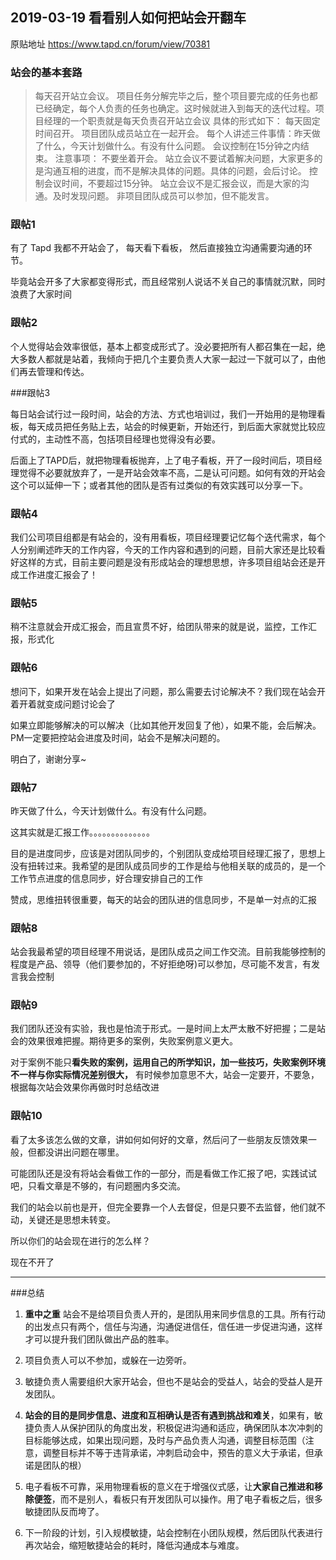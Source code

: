 ## 2019-03-19 看看别人如何把站会开翻车



原贴地址 https://www.tapd.cn/forum/view/70381



### 站会的基本套路

> 每天召开站立会议。
> 项目任务分解完毕之后，整个项目要完成的任务也都已经确定，每个人负责的任务也确定。这时候就进入到每天的迭代过程。项目经理的一个职责就是每天负责召开站立会议
> 具体的形式如下：
> 每天固定时间召开。
> 项目团队成员站立在一起开会。
> 每个人讲述三件事情：昨天做了什么，今天计划做什么。有没有什么问题。
> 会议控制在15分钟之内结束。
> 注意事项：
> 不要坐着开会。
> 站立会议不要试着解决问题，大家更多的是沟通互相的进度，而不是解决具体的问题。具体的问题，会后讨论。
> 控制会议时间，不要超过15分钟。
> 站立会议不是汇报会议，而是大家的沟通。及时发现问题。
> 非项目团队成员可以参加，但不能发言。



### 跟帖1

有了 Tapd 我都不开站会了， 每天看下看板， 然后直接独立沟通需要沟通的环节。

毕竟站会开多了大家都变得形式，而且经常别人说话不关自己的事情就沉默，同时浪费了大家时间

### 跟帖2

个人觉得站会效率很低，基本上都变成形式了。没必要把所有人都召集在一起，绝大多数人都就是站着，我倾向于把几个主要负责人大家一起过一下就可以了，由他们再去管理和传达。

###跟帖3

每日站会试行过一段时间，站会的方法、方式也培训过，我们一开始用的是物理看板，每天成员把任务贴上去，站会的时候更新，开始还行，到后面大家就觉比较应付式的，主动性不高，包括项目经理也觉得没有必要。

后面上了TAPD后，就把物理看板抛弃，上了电子看板，开了一段时间后，项目经理觉得不必要就放弃了，一是开站会效率不高，二是认可问题。如何有效的开站会这个可以延伸一下；或者其他的团队是否有过类似的有效实践可以分享一下。

### 跟帖4

我们公司项目组都是有站会的，没有用看板，项目经理要记忆每个迭代需求，每个人分别阐述昨天的工作内容，今天的工作内容和遇到的问题，目前大家还是比较看好这样的方式，目前主要问题是没有形成站会的理想思想，许多项目组站会还是开成工作进度汇报会了！

### 跟帖5

稍不注意就会开成汇报会，而且宣贯不好，给团队带来的就是说，监控，工作汇报，形式化 

### 跟帖6

想问下，如果开发在站会上提出了问题，那么需要去讨论解决不？我们现在站会开着开着就变成问题讨论会了

如果立即能够解决的可以解决（比如其他开发回复了他），如果不能，会后解决。PM一定要把控站会进度及时间，站会不是解决问题的。

明白了，谢谢分享~

### 跟帖7 

昨天做了什么，今天计划做什么。有没有什么问题。

这其实就是汇报工作。。。。。。。。。。。。。。

​	目的是进度同步，应该是对团队同步的，个别团队变成给项目经理汇报了，思想上没有扭转过来。我希望的是团队成员同步的工作是给与他相关联的成员的，是一个工作节点进度的信息同步，好合理安排自己的工作 

​	赞成，思维扭转很重要，每天的站会的团队进的信息同步，不是单一対点的汇报

### 跟帖8

站会我最希望的项目经理不用说话，是团队成员之间工作交流。目前我能够控制的程度是产品、领导（他们要参加的，不好拒绝呀)可以参加，尽可能不发言，有发言我会控制

### 跟帖9

我们团队还没有实验，我也是怕流于形式。一是时间上太严太散不好把握；二是站会的效果很难把握。期待更多的案例，失败案例意义更大。

对于案例不能只**看失败的案例，运用自己的所学知识，加一些技巧，失败案例环境不一样与你实际情况差别很大，** 有时候参加意思不大，站会一定要开，不要急，根据每次站会效果你再做时时总结改进

### 跟帖10

看了太多该怎么做的文章，讲如何如何好的文章，然后问了一些朋友反馈效果一般，但都没讲出问题在哪里。

可能团队还是没有将站会看做工作的一部分，而是看做工作汇报了吧，实践试试吧，只看文章是不够的，有问题圈内多交流。 

我们的站会以前也是开，但完全要靠一个人去督促，但是只要不去监督，他们就不动，关键还是思想未转变。

所以你们的站会现在进行的怎么样？ 

现在不开了

---



###总结

1. **重中之重** 站会不是给项目负责人开的，是团队用来同步信息的工具。所有行动的出发点只有两个，信任与沟通，沟通促进信任，信任进一步促进沟通，这样才可以提升我们团队做出产品的胜率。
2. 项目负责人可以不参加，或躲在一边旁听。
3. 敏捷负责人需要组织大家开站会，但也不是站会的受益人，站会的受益人是开发团队。
4. **站会的目的是同步信息、进度和互相确认是否有遇到挑战和难关**，如果有，敏捷负责人从保护团队的角度出发，积极促进沟通和适应，确保团队本次冲刺的目标能够达成，如果出现问题，及时与产品负责人沟通，调整目标范围（注意，调整目标并不等于违背承诺，冲刺启动会中，预告的意义大于承诺，但承诺是团队的根）

4. 电子看板不可靠，采用物理看板的意义在于增强仪式感，让**大家自己推进和移除便签**，而不是别人，看板只有开发团队可以操作。用了电子看板之后，很多敏捷团队反而垮了。
5. 下一阶段的计划，引入规模敏捷，站会控制在小团队规模，然后团队代表进行再次站会，缩短敏捷站会的耗时，降低沟通成本与难度。